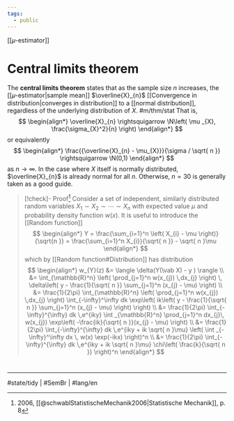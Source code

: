 ```yaml
---
tags:
  - public
---
```

[[𝜇-estimator]]
# Central limits theorem
The **central limits theorem** states that as the sample size $n$ increases,
the [[𝜇-estimator|sample mean]] $\overline{X}_{n}$ [[Convergence in distribution|converges in distribution]] to a [[normal distribution]],
regardless of the underlying distribution of $X$. #m/thm/stat
That is,
$$
\begin{align*}
\overline{X}_{n} \rightsquigarrow \N\left( \mu _{X}, \frac{\sigma_{X}^2}{n} \right)
\end{align*}
$$
or equivalently
$$
\begin{align*}
\frac{{\overline{X}_{n} - \mu_{X}}}{\sigma / \sqrt{ n }} \rightsquigarrow \N(0,1)
\end{align*}
$$
as $n \to \infty$.
In the case where $X$ itself is normally distributed,
$\overline{X}_{n}$ is already normal for all $n$.
Otherwise, $n=30$ is generally taken as a good guide.

[^schw]: 2006, [[@schwablStatistischeMechanik2006|Statistische Mechanik]], p. 8

> [!check]- Proof[^schw]
> Consider a set of independent, similarly distributed random variables $X_{1} \sim X_{2} \sim \cdots \sim X_{n}$
> with expected value $\mu$ and probability density function $w(x)$.
> It is useful to introduce the [[Random function]]
> $$
> \begin{align*}
> Y = \frac{\sum_{i=1}^n \left( X_{i} - \mu \right)}{\sqrt{n }}
> = \frac{\sum_{i=1}^n X_{i}}{\sqrt{ n }} - \sqrt{ n }\mu
> \end{align*}
> $$
> which by [[Random function#Distribution]] has distribution
> $$
> \begin{align*}
> w_{Y}(z) &= \langle \delta(Y(\vab X) - y ) \rangle \\
> &= \int_{\mathbb{R}^n} \left( \prod_{j=1}^n w(x_{j}) \,dx_{j} \right) \,  \delta\left( y - \frac{1}{\sqrt{ n }} \sum_{j=1}^n (x_{j} - \mu) \right) \\
> &= \frac{1}{2\pi} \int_{\mathbb{R}^n} \left( \prod_{j=1}^n w(x_{j}) \,dx_{j} \right) \int_{-\infty}^\infty dk \exp\left( ik\left( y - \frac{1}{\sqrt{ n }} \sum_{j=1}^n (x_{j} - \mu) \right) \right) \\
> &= \frac{1}{2\pi} \int_{-\infty}^{\infty} dk \,e^{iky} \int _{\mathbb{R}^n} \prod_{j=1}^n dx_{j}\, w(x_{j}) \exp\left( -\frac{ik}{\sqrt{ n }}(x_{j} - \mu) \right) \\
> &= \frac{1}{2\pi} \int_{-\infty}^{\infty} dk \,e^{iky + ik \sqrt{ n }\mu} \left( \int _{-\infty}^\infty dx \, w(x) \exp(-ikx)  \right)^n \\
> &= \frac{1}{2\pi} \int_{-\infty}^{\infty}  dk \,e^{iky + ik \sqrt{ n }\mu} \chi\left( \frac{k}{\sqrt{ n }} \right)^n
> \end{align*}
> $$
> <span class="QED"/>

#
---
#state/tidy | #SemBr | #lang/en
